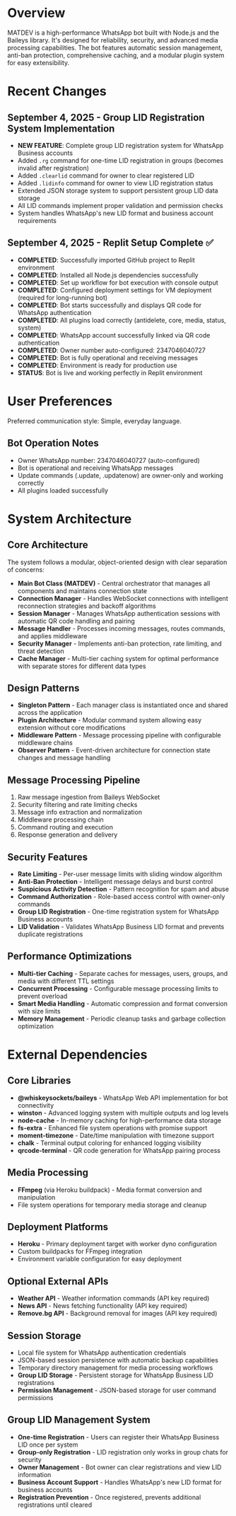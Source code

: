# Overview

MATDEV is a high-performance WhatsApp bot built with Node.js and the Baileys library. It's designed for reliability, security, and advanced media processing capabilities. The bot features automatic session management, anti-ban protection, comprehensive caching, and a modular plugin system for easy extensibility.

# Recent Changes

## September 4, 2025 - Group LID Registration System Implementation
- **NEW FEATURE**: Complete group LID registration system for WhatsApp Business accounts
- Added `.rg` command for one-time LID registration in groups (becomes invalid after registration)
- Added `.clearlid` command for owner to clear registered LID
- Added `.lidinfo` command for owner to view LID registration status
- Extended JSON storage system to support persistent group LID data storage
- All LID commands implement proper validation and permission checks
- System handles WhatsApp's new LID format and business account requirements

## September 4, 2025 - Replit Setup Complete ✅
- **COMPLETED**: Successfully imported GitHub project to Replit environment
- **COMPLETED**: Installed all Node.js dependencies successfully
- **COMPLETED**: Set up workflow for bot execution with console output
- **COMPLETED**: Configured deployment settings for VM deployment (required for long-running bot)
- **COMPLETED**: Bot starts successfully and displays QR code for WhatsApp authentication
- **COMPLETED**: All plugins load correctly (antidelete, core, media, status, system)
- **COMPLETED**: WhatsApp account successfully linked via QR code authentication
- **COMPLETED**: Owner number auto-configured: 2347046040727
- **COMPLETED**: Bot is fully operational and receiving messages
- **COMPLETED**: Environment is ready for production use
- **STATUS**: Bot is live and working perfectly in Replit environment

# User Preferences

Preferred communication style: Simple, everyday language.

## Bot Operation Notes
- Owner WhatsApp number: 2347046040727 (auto-configured)
- Bot is operational and receiving WhatsApp messages
- Update commands (.update, .updatenow) are owner-only and working correctly
- All plugins loaded successfully

# System Architecture

## Core Architecture
The system follows a modular, object-oriented design with clear separation of concerns:

- **Main Bot Class (MATDEV)** - Central orchestrator that manages all components and maintains connection state
- **Connection Manager** - Handles WebSocket connections with intelligent reconnection strategies and backoff algorithms
- **Session Manager** - Manages WhatsApp authentication sessions with automatic QR code handling and pairing
- **Message Handler** - Processes incoming messages, routes commands, and applies middleware
- **Security Manager** - Implements anti-ban protection, rate limiting, and threat detection
- **Cache Manager** - Multi-tier caching system for optimal performance with separate stores for different data types

## Design Patterns
- **Singleton Pattern** - Each manager class is instantiated once and shared across the application
- **Plugin Architecture** - Modular command system allowing easy extension without core modifications
- **Middleware Pattern** - Message processing pipeline with configurable middleware chains
- **Observer Pattern** - Event-driven architecture for connection state changes and message handling

## Message Processing Pipeline
1. Raw message ingestion from Baileys WebSocket
2. Security filtering and rate limiting checks
3. Message info extraction and normalization
4. Middleware processing chain
5. Command routing and execution
6. Response generation and delivery

## Security Features
- **Rate Limiting** - Per-user message limits with sliding window algorithm
- **Anti-Ban Protection** - Intelligent message delays and burst control
- **Suspicious Activity Detection** - Pattern recognition for spam and abuse
- **Command Authorization** - Role-based access control with owner-only commands
- **Group LID Registration** - One-time registration system for WhatsApp Business accounts
- **LID Validation** - Validates WhatsApp Business LID format and prevents duplicate registrations

## Performance Optimizations
- **Multi-tier Caching** - Separate caches for messages, users, groups, and media with different TTL settings
- **Concurrent Processing** - Configurable message processing limits to prevent overload
- **Smart Media Handling** - Automatic compression and format conversion with size limits
- **Memory Management** - Periodic cleanup tasks and garbage collection optimization

# External Dependencies

## Core Libraries
- **@whiskeysockets/baileys** - WhatsApp Web API implementation for bot connectivity
- **winston** - Advanced logging system with multiple outputs and log levels
- **node-cache** - In-memory caching for high-performance data storage
- **fs-extra** - Enhanced file system operations with promise support
- **moment-timezone** - Date/time manipulation with timezone support
- **chalk** - Terminal output coloring for enhanced logging visibility
- **qrcode-terminal** - QR code generation for WhatsApp pairing process

## Media Processing
- **FFmpeg** (via Heroku buildpack) - Media format conversion and manipulation
- File system operations for temporary media storage and cleanup

## Deployment Platforms
- **Heroku** - Primary deployment target with worker dyno configuration
- Custom buildpacks for FFmpeg integration
- Environment variable configuration for easy deployment

## Optional External APIs
- **Weather API** - Weather information commands (API key required)
- **News API** - News fetching functionality (API key required)
- **Remove.bg API** - Background removal for images (API key required)

## Session Storage
- Local file system for WhatsApp authentication credentials
- JSON-based session persistence with automatic backup capabilities
- Temporary directory management for media processing workflows
- **Group LID Storage** - Persistent storage for WhatsApp Business LID registrations
- **Permission Management** - JSON-based storage for user command permissions

## Group LID Management System
- **One-time Registration** - Users can register their WhatsApp Business LID once per system
- **Group-only Registration** - LID registration only works in group chats for security
- **Owner Management** - Bot owner can clear registrations and view LID information
- **Business Account Support** - Handles WhatsApp's new LID format for business accounts
- **Registration Prevention** - Once registered, prevents additional registrations until cleared